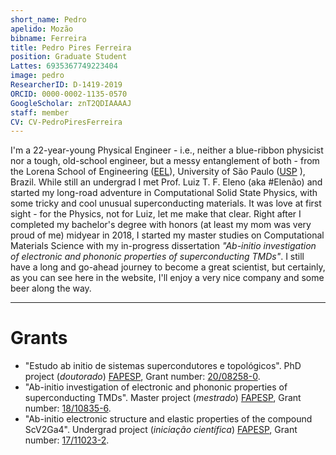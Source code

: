 ```yaml
---
short_name: Pedro
apelido: Mozão
bibname: Ferreira
title: Pedro Pires Ferreira
position: Graduate Student
Lattes: 6935367749223404
image: pedro
ResearcherID: D-1419-2019
ORCID: 0000-0002-1135-0570
GoogleScholar: znT2QDIAAAAJ
staff: member
CV: CV-PedroPiresFerreira
---
```


I'm a 22-year-young Physical Engineer - i.e., neither a blue-ribbon physicist nor a tough, old-school engineer, but a messy entanglement of both - from the Lorena School of Engineering ([EEL]), University of São Paulo ([USP] ), Brazil. While still an undergrad I met Prof. Luiz T. F. Eleno (aka #Elenão) and started my long-road adventure in Computational Solid State Physics, with some tricky and cool unusual superconducting materials. It was love at first sight - for the Physics, not for Luiz, let me make that clear. Right after I completed my bachelor's degree with honors (at least my mom was very proud of me) midyear in 2018, I started my master studies on Computational Materials Science with my in-progress dissertation *"Ab-initio investigation of electronic and phononic properties of superconducting TMDs"*. I still have a long and go-ahead journey to become a great scientist, but certainly, as you can see here in the website, I'll enjoy a very nice company and some beer along the way.

---
# Grants

- "Estudo ab initio de sistemas supercondutores e topológicos". PhD project (*doutorado*) [FAPESP], Grant number:	[20/08258-0].
- "Ab-initio investigation of electronic and phononic properties of superconducting TMDs". Master project (*mestrado*) [FAPESP], Grant number:	[18/10835-6].
- "Ab-initio electronic structure and elastic properties of the compound ScV2Ga4". Undergrad project (*iniciação científica*) [FAPESP], Grant number:	[17/11023-2].

[20/08258-0]: https://bv.fapesp.br/en/bolsas/193915
[18/10835-6]: https://bv.fapesp.br/en/bolsas/180283
[17/11023-2]: https://bv.fapesp.br/en/bolsas/172585
[USP]: https://www5.usp.br/
[EEL]: https://site.eel.usp.br/
[FAPESP]: http://www.fapesp.br/en/
